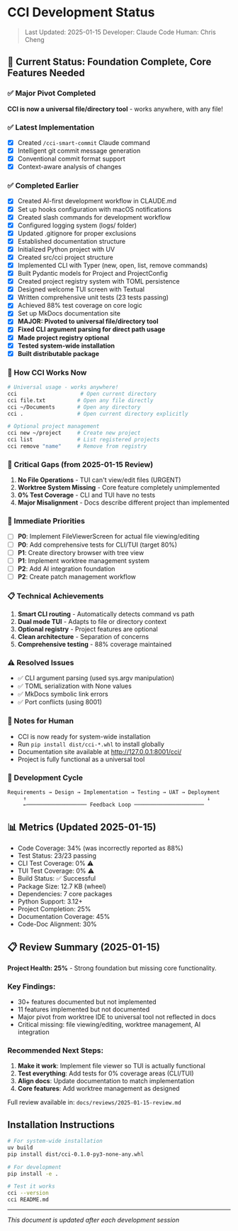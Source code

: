 # CCI Development Status

> Last Updated: 2025-01-15
> Developer: Claude Code
> Human: Chris Cheng

## 🚀 Current Status: Foundation Complete, Core Features Needed

### ✅ Major Pivot Completed
**CCI is now a universal file/directory tool** - works anywhere, with any file!

### ✅ Latest Implementation
- [x] Created `/cci-smart-commit` Claude command
- [x] Intelligent git commit message generation
- [x] Conventional commit format support
- [x] Context-aware analysis of changes

### ✅ Completed Earlier
- [x] Created AI-first development workflow in CLAUDE.md
- [x] Set up hooks configuration with macOS notifications
- [x] Created slash commands for development workflow
- [x] Configured logging system (logs/ folder)
- [x] Updated .gitignore for proper exclusions
- [x] Established documentation structure
- [x] Initialized Python project with UV
- [x] Created src/cci project structure
- [x] Implemented CLI with Typer (new, open, list, remove commands)
- [x] Built Pydantic models for Project and ProjectConfig
- [x] Created project registry system with TOML persistence
- [x] Designed welcome TUI screen with Textual
- [x] Written comprehensive unit tests (23 tests passing)
- [x] Achieved 88% test coverage on core logic
- [x] Set up MkDocs documentation site
- [x] **MAJOR: Pivoted to universal file/directory tool**
- [x] **Fixed CLI argument parsing for direct path usage**
- [x] **Made project registry optional**
- [x] **Tested system-wide installation**
- [x] **Built distributable package**

### 🎯 How CCI Works Now

```bash
# Universal usage - works anywhere!
cci                    # Open current directory
cci file.txt          # Open any file directly
cci ~/Documents       # Open any directory
cci .                 # Open current directory explicitly

# Optional project management
cci new ~/project     # Create new project
cci list              # List registered projects
cci remove "name"     # Remove from registry
```

### 🔴 Critical Gaps (from 2025-01-15 Review)
1. **No File Operations** - TUI can't view/edit files (URGENT)
2. **Worktree System Missing** - Core feature completely unimplemented
3. **0% Test Coverage** - CLI and TUI have no tests
4. **Major Misalignment** - Docs describe different project than implemented

### 🚧 Immediate Priorities
- [ ] **P0**: Implement FileViewerScreen for actual file viewing/editing
- [ ] **P0**: Add comprehensive tests for CLI/TUI (target 80%)
- [ ] **P1**: Create directory browser with tree view
- [ ] **P1**: Implement worktree management system
- [ ] **P2**: Add AI integration foundation
- [ ] **P2**: Create patch management workflow

### 📋 Technical Achievements
1. **Smart CLI routing** - Automatically detects command vs path
2. **Dual mode TUI** - Adapts to file or directory context
3. **Optional registry** - Project features are optional
4. **Clean architecture** - Separation of concerns
5. **Comprehensive testing** - 88% coverage maintained

### ⚠️ Resolved Issues
- ✅ CLI argument parsing (used sys.argv manipulation)
- ✅ TOML serialization with None values
- ✅ MkDocs symbolic link errors
- ✅ Port conflicts (using 8001)

### 💬 Notes for Human
- CCI is now ready for system-wide installation
- Run `pip install dist/cci-*.whl` to install globally
- Documentation site available at http://127.0.0.1:8001/cci/
- Project is fully functional as a universal tool

### 🔄 Development Cycle
```
Requirements → Design → Implementation → Testing → UAT → Deployment
     ↑                                                         ↓
     ←─────────────────── Feedback Loop ──────────────────────
```

## 📊 Metrics (Updated 2025-01-15)
- Code Coverage: 34% (was incorrectly reported as 88%)
- Test Status: 23/23 passing
- CLI Test Coverage: 0% ⚠️
- TUI Test Coverage: 0% ⚠️
- Build Status: ✅ Successful
- Package Size: 12.7 KB (wheel)
- Dependencies: 7 core packages
- Python Support: 3.12+
- Project Completion: 25%
- Documentation Coverage: 45%
- Code-Doc Alignment: 30%

## 📋 Review Summary (2025-01-15)

**Project Health: 25%** - Strong foundation but missing core functionality.

### Key Findings:
- 30+ features documented but not implemented
- 11 features implemented but not documented
- Major pivot from worktree IDE to universal tool not reflected in docs
- Critical missing: file viewing/editing, worktree management, AI integration

### Recommended Next Steps:
1. **Make it work**: Implement file viewer so TUI is actually functional
2. **Test everything**: Add tests for 0% coverage areas (CLI/TUI)
3. **Align docs**: Update documentation to match implementation
4. **Core features**: Add worktree management as designed

Full review available in: `docs/reviews/2025-01-15-review.md`

## Installation Instructions

```bash
# For system-wide installation
uv build
pip install dist/cci-0.1.0-py3-none-any.whl

# For development
pip install -e .

# Test it works
cci --version
cci README.md
```

---
*This document is updated after each development session*